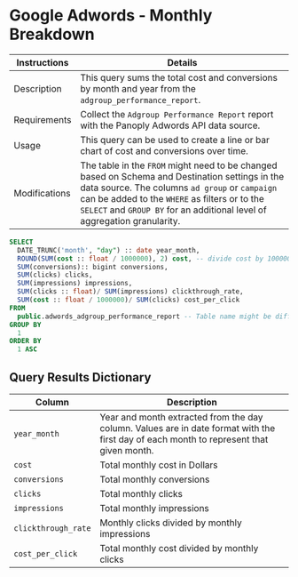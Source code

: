 # ﻿Google Adwords - Monthly Breakdown

Instructions | Details
---|---
Description | This query sums the total cost and conversions by month and year from the `adgroup_performance_report`.
Requirements | Collect the `Adgroup Performance Report` report with the Panoply Adwords API data source.
Usage | This query can be used to create a line or bar chart of cost and conversions over time.
Modifications | The table in the `FROM` might need to be changed based on Schema and Destination settings in the data source. The columns `ad group` or `campaign` can be added to the `WHERE` as filters or to the `SELECT` and `GROUP BY` for an additional level of aggregation granularity.

```sql
SELECT
  DATE_TRUNC('month', "day") :: date year_month,
  ROUND(SUM(cost :: float / 1000000), 2) cost, -- divide cost by 1000000 to get Dollar since Google Provide Micro Dollar units  - Link to Google Adwords Docs https://developers.google.com/adwords/api/docs/appendix/reports/adgroup-performance-report#cost
  SUM(conversions):: bigint conversions,
  SUM(clicks) clicks,
  SUM(impressions) impressions,
  SUM(clicks :: float)/ SUM(impressions) clickthrough_rate,
  SUM(cost :: float / 1000000)/ SUM(clicks) cost_per_click
FROM
  public.adwords_adgroup_performance_report -- Table name might be different based on Schema and Destination settings in the data source
GROUP BY
  1
ORDER BY
  1 ASC
```

## Query Results Dictionary
Column | Description
---|---
`year_month`| Year and month extracted from the day column. Values are in date format with the first day of each month to represent that given month.
`cost`| Total monthly cost in Dollars
`conversions`| Total monthly conversions
`clicks`| Total monthly clicks
`impressions`| Total monthly impressions
`clickthrough_rate`| Monthly clicks divided by monthly impressions
`cost_per_click`| Total monthly cost divided by monthly clicks
